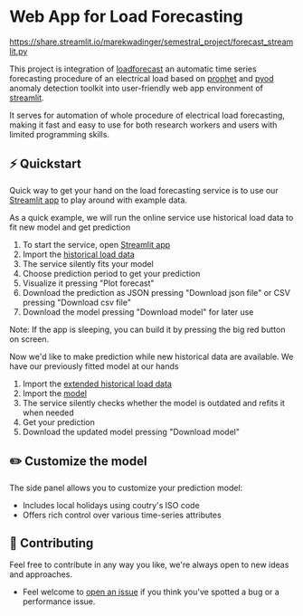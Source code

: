 # Web App for Load Forecasting

https://share.streamlit.io/marekwadinger/semestral_project/forecast_streamlit.py

This project is integration of [loadforecast](https://github.com/MarekWadinger/loadforecast) an automatic time
series forecasting procedure of an electrical load based on
[prophet](https://github.com/facebook/prophet) and [pyod](https://github.com/yzhao062/pyod) anomaly detection toolkit
into user-friendly web app environment of [streamlit](https://github.com/streamlit/streamlit).

It serves for automation of whole procedure of electrical load forecasting, making it fast and easy to use for both
research workers and users with limited programming skills.

## ⚡️ Quickstart

Quick way to get your hand on the load forecasting service is to use our [Streamlit app](https://share.streamlit.io/marekwadinger/semestral_project/forecast_streamlit.py) to play around with example data.

As a quick example, we will run the online service use historical load data to fit new model and get prediction
1. To start the service, open [Streamlit app](https://share.streamlit.io/marekwadinger/semestral_project/forecast_streamlit.py)
2. Import the [historical load data](https://github.com/MarekWadinger/webcast/blob/master/data/load_20220513-20220612.csv)
3. The service silently fits your model
4. Choose prediction period to get your prediction
5. Visualize it pressing "Plot forecast"
6. Download the prediction as JSON pressing "Download json file" or CSV  pressing "Download csv file"
7. Download the model pressing "Download model" for later use

Note: If the app is sleeping, you can build it by pressing the big red button on screen.

Now we'd like to make prediction while new historical data are available. We have our previously fitted model at our hands
1. Import the [extended historical load data](https://github.com/MarekWadinger/webcast/blob/master/data/load_20220513-20220620.csv)
2. Import the [model](https://github.com/MarekWadinger/webcast/blob/master/model/loadForecast_model.json)
3. The service silently checks whether the model is outdated and refits it when needed
4. Get your prediction
5. Download the updated model pressing "Download model"

## ✏️ Customize the model

The side panel allows you to customize your prediction model:
* Includes local holidays using coutry's ISO code
* Offers rich control over various time-series attributes

 ## 👐 Contributing

Feel free to contribute in any way you like, we're always open to new ideas and approaches.

- Feel welcome to [open an issue](https://github.com/MarekWadinger/webcast/issues/new/choose) if you think you've spotted a bug or a performance issue.


<!--
## 📝 License

This algorithm is free and open-source software licensed under the .
  -->
